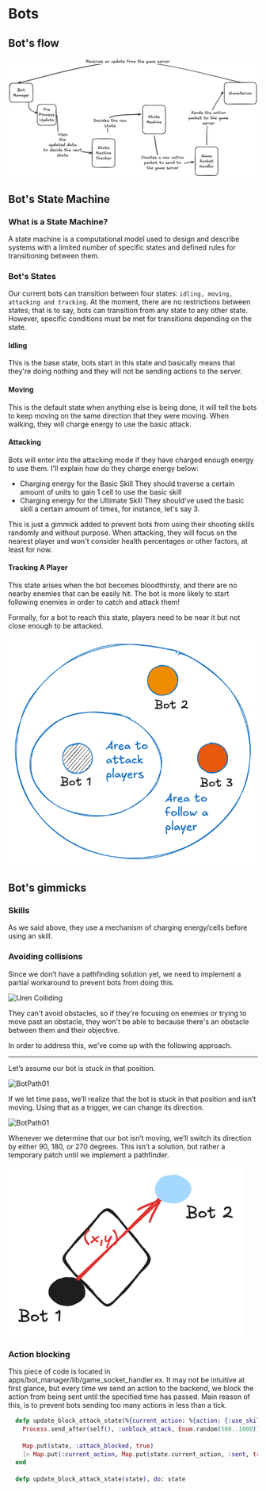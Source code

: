 # Bots

## Bot's flow

![Image showing the workflow of any bot](bots_flow.png)

## Bot's State Machine

### What is a State Machine?

A state machine is a computational model used to design and describe systems with a limited number of specific states and defined rules for transitioning between them.


### Bot's States

Our current bots can transition between four states: `idling, moving, attacking and tracking`. At the moment, there are no restrictions between states; that is to say, bots can transition from any state to any other state. However, specific conditions must be met for transitions depending on the state.

#### Idling

This is the base state, bots start in this state and basically means that they're doing nothing and they will not be sending actions to the server.

#### Moving

This is the default state when anything else is being done, it will tell the bots to keep moving on the same direction that they were moving.
When walking, they will charge energy to use the basic attack.

#### Attacking

Bots will enter into the attacking mode if they have charged enough energy to use them. I'll explain how do they charge energy below:

- Charging energy for the Basic Skill
    They should traverse a certain amount of units to gain 1 cell to use the basic skill
- Charging energy for the Ultimate Skill
    They should've used the basic skill a certain amount of times, for instance, let's say 3.

This is just a gimmick added to prevent bots from using their shooting skills randomly and without purpose. 
When attacking, they will focus on the nearest player and won't consider health percentages or other factors, at least for now.

#### Tracking A Player

This state arises when the bot becomes bloodthirsty, and there are no nearby enemies that can be easily hit. The bot is more likely to start following enemies in order to catch and attack them!

Formally, for a bot to reach this state, players need to be near it but not close enough to be attacked.

![aggresive areas](bots_aggresive_areas.png)

## Bot's gimmicks

### Skills 

As we said above, they use a mechanism of charging energy/cells before using an skill.


### Avoiding collisions

Since we don’t have a pathfinding solution yet, we need to implement a partial workaround to prevent bots from doing this.

![Uren Colliding](bots_colliding.gif)

They can't avoid obstacles, so if they're focusing on enemies or trying to move past an obstacle, they won't be able to because there's an obstacle between them and their objective.

In order to address this, we’ve come up with the following approach.

--- 

Let’s assume our bot is stuck in that position.

![BotPath01](bot_path_01.png)

If we let time pass, we’ll realize that the bot is stuck in that position and isn’t moving. 
Using that as a trigger, we can change its direction.

![BotPath01](bot_path_02.png)

Whenever we determine that our bot isn’t moving, we’ll switch its direction by either 90, 180, or 270 degrees. This isn’t a solution, but rather a temporary patch until we implement a pathfinder.

![BotPath01](bot_path_03.png)


### Action blocking

This piece of code is located in apps/bot_manager/lib/game_socket_handler.ex. It may not be intuitive at first glance, but every time we send an action to the backend, we block the action from being sent until the specified time has passed. Main reason of this, is to prevent bots sending too many actions in less than a tick.

```elixir
  defp update_block_attack_state(%{current_action: %{action: {:use_skill, _, _}, sent: false}} = state) do
    Process.send_after(self(), :unblock_attack, Enum.random(500..1000))

    Map.put(state, :attack_blocked, true)
    |> Map.put(:current_action, Map.put(state.current_action, :sent, true))
  end

  defp update_block_attack_state(state), do: state
```
